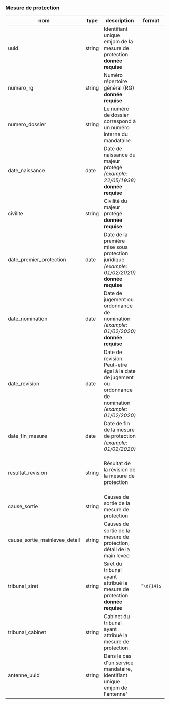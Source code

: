 ### Mesure de protection

|nom|type|description|format|enum|
|-|-|-|-|-|
|uuid|string|Identifiant unique emjpm de la mesure de protection<br>**donnée requise**|||
|numero_rg|string|Numéro répertoire général (RG)<br>**donnée requise**|||
|numero_dossier|string| Le numéro de dossier correspond à un numéro interne du mandataire|||
|date_naissance|date|Date de naissance du majeur protégé *(example: 22/05/1938)*<br>**donnée requise**|||
|civilite|string|Civilité du majeur protégé<br>**donnée requise**||madame<br>monsieur|
|date_premier_protection|date|Date de la première mise sous protection juridique *(example: 01/02/2020)*<br>**donnée requise**|||
|date_nomination|date|Date de jugement ou ordonnance de nomination *(example: 01/02/2020)*<br>**donnée requise**|||
|date_revision|date|Date de revision. Peut-etre égal à la date de jugement ou ordonnance de nomination *(example: 01/02/2020)*|||
|date_fin_mesure|date|Date de fin de la mesure de protection *(example: 01/02/2020)*|||
|resultat_revision|string|Résultat de la révision de la mesure de protection||mainlevee<br>masp<br>reduction<br>changement_mesure<br>transfert_famille<br>transfert_autre_mjpm|
|cause_sortie|string|Causes de sortie de la mesure de protection||mainlevee<br>deces<br>masp<br>caducite|
|cause_sortie_mainlevee_detail|string|Causes de sortie de la mesure de protection, détail de la main levée||masp<br>maj|
|tribunal_siret|string|Siret du tribunal ayant attribué la mesure de protection.<br>**donnée requise**|`^\d{14}$`||
|tribunal_cabinet|string|Cabinet du tribunal ayant attribué la mesure de protection.|||
|antenne_uuid|string|Dans le cas d'un service mandataire, identifiant unique emjpm de l'antenne'|||

